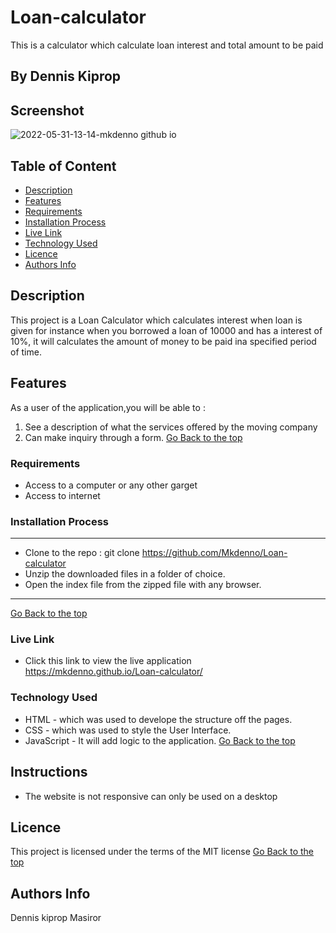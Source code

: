 # Loan-calculator
This is a calculator which calculate loan interest and total amount to be paid
 ## By Dennis Kiprop
## Screenshot
![2022-05-31-13-14-mkdenno github io](https://user-images.githubusercontent.com/104482846/171150882-1b01d6f6-0104-4f99-886d-7677c9d16aa1.png)
 ## Table of Content
 - [Description](#description)
 - [Features](#features)
 - [Requirements](#requirements)
 - [Installation Process](#installation-Process)
 - [Live Link](#Live-Link)
 - [Technology  Used](#technology-Used)
 - [Licence](#licence)
 - [Authors Info](#Authors-Info)
 ## Description
 This project is a Loan Calculator which calculates interest when loan is given for instance when you borrowed a loan of 10000 and has a interest of 10%, it will calculates the amount of money to be paid ina specified period of time.
## Features
As a user of the application,you will be able to :
1. See a description of what the services offered by the moving company
2. Can make inquiry through a form.
[Go Back to the top](#Loan-calculator)
 ###  Requirements
 * Access to  a computer or any other garget
 * Access to internet
 ### Installation Process
 ****
* Clone to the repo : git clone https://github.com/Mkdenno/Loan-calculator
* Unzip the downloaded files in a folder of choice.
* Open the index file from the zipped file with any browser.
 ****
 [Go Back to the top](#Loan-calculator)
### Live Link
- Click this link to view the live application https://mkdenno.github.io/Loan-calculator/
### Technology  Used
* HTML - which was used to develope the structure off the pages.
* CSS - which was used to style the User Interface.
* JavaScript - It will add logic to the application.
[Go Back to the top](#Loan-calculator)
## Instructions
* The website is not responsive can only be used on a desktop
## Licence
This project is licensed under the terms of the MIT license
[Go Back to the top](#Loan-calculator)
## Authors Info
Dennis kiprop Masiror
